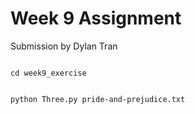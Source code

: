 # Week 9 Assignment #

Submission by Dylan Tran

``` 

cd week9_exercise

```

```

python Three.py pride-and-prejudice.txt

```